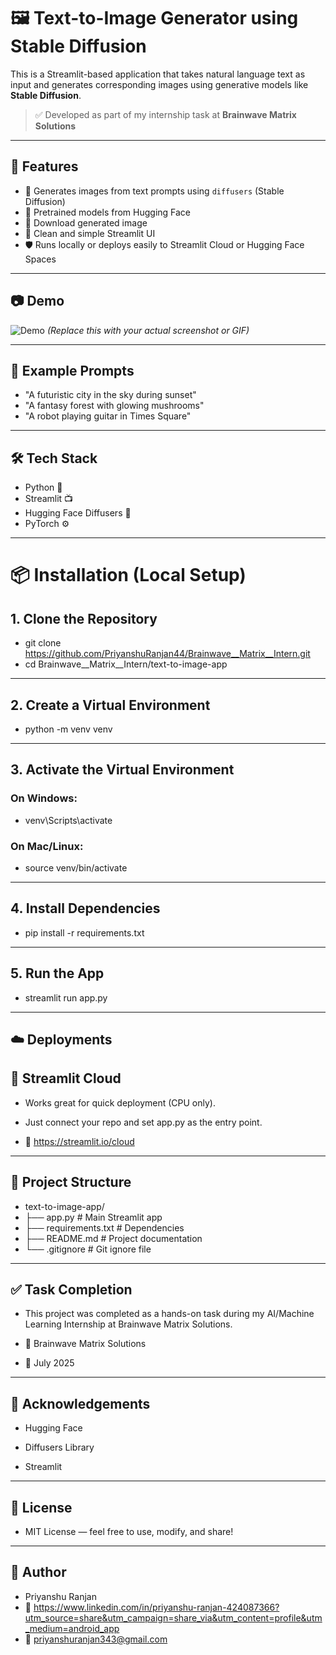 # 🖼️ Text-to-Image Generator using Stable Diffusion

This is a Streamlit-based application that takes natural language text as input and generates corresponding images using generative models like **Stable Diffusion**.

> ✅ Developed as part of my internship task at **Brainwave Matrix Solutions**

---

## 🚀 Features

- 🎨 Generates images from text prompts using `diffusers` (Stable Diffusion)
- 🧠 Pretrained models from Hugging Face
- 💾 Download generated image
- 📱 Clean and simple Streamlit UI
- 🛡️ Runs locally or deploys easily to Streamlit Cloud or Hugging Face Spaces

---

## 📷 Demo

![Demo](https://user-images.githubusercontent.com/your-github-id/your-demo.gif)
*(Replace this with your actual screenshot or GIF)*

---

## 🧠 Example Prompts

- "A futuristic city in the sky during sunset"
- "A fantasy forest with glowing mushrooms"
- "A robot playing guitar in Times Square"

---

## 🛠️ Tech Stack

- Python 🐍
- Streamlit 📺
- Hugging Face Diffusers 🤗
- PyTorch ⚙️

---

# 📦 Installation (Local Setup)

## 1. Clone the Repository

- git clone https://github.com/PriyanshuRanjan44/Brainwave__Matrix__Intern.git
- cd Brainwave__Matrix__Intern/text-to-image-app

---

## 2. Create a Virtual Environment

- python -m venv venv

---

## 3. Activate the Virtual Environment

### On Windows:

- venv\Scripts\activate

### On Mac/Linux:

- source venv/bin/activate

---

## 4. Install Dependencies

- pip install -r requirements.txt

---

## 5. Run the App

- streamlit run app.py

---

## ☁️ Deployments

## 🚀 Streamlit Cloud

- Works great for quick deployment (CPU only).
- Just connect your repo and set app.py as the entry point.

- 🔗 https://streamlit.io/cloud

---

## 📁 Project Structure

- text-to-image-app/
- ├── app.py                # Main Streamlit app
- ├── requirements.txt      # Dependencies
- ├── README.md             # Project documentation
- └── .gitignore            # Git ignore file

---

## ✅ Task Completion

- This project was completed as a hands-on task during my AI/Machine Learning Internship at Brainwave Matrix Solutions.

- 🔗 Brainwave Matrix Solutions
- 📅 July 2025

---

## 🙌 Acknowledgements

- Hugging Face

- Diffusers Library

- Streamlit

---

## 📃 License

- MIT License — feel free to use, modify, and share!

---

## 👤 Author
- Priyanshu Ranjan
- 🔗 https://www.linkedin.com/in/priyanshu-ranjan-424087366?utm_source=share&utm_campaign=share_via&utm_content=profile&utm_medium=android_app
- 📧 priyanshuranjan343@gmail.com


